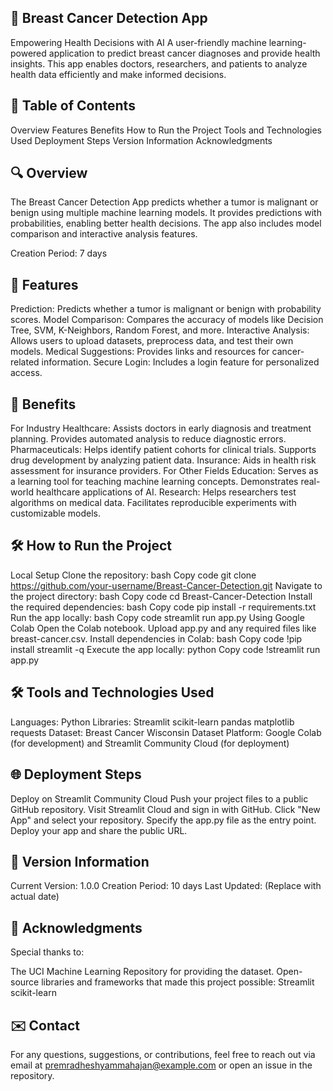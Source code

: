 
## 🏥 Breast Cancer Detection App
Empowering Health Decisions with AI
A user-friendly machine learning-powered application to predict breast cancer diagnoses and provide health insights. This app enables doctors, researchers, and patients to analyze health data efficiently and make informed decisions.


## 📜 Table of Contents
Overview
Features
Benefits
How to Run the Project
Tools and Technologies Used
Deployment Steps
Version Information
Acknowledgments


## 🔍 Overview
The Breast Cancer Detection App predicts whether a tumor is malignant or benign using multiple machine learning models. It provides predictions with probabilities, enabling better health decisions. The app also includes model comparison and interactive analysis features.

Creation Period: 7 days


## 🚀 Features
Prediction: Predicts whether a tumor is malignant or benign with probability scores.
Model Comparison: Compares the accuracy of models like Decision Tree, SVM, K-Neighbors, Random Forest, and more.
Interactive Analysis: Allows users to upload datasets, preprocess data, and test their own models.
Medical Suggestions: Provides links and resources for cancer-related information.
Secure Login: Includes a login feature for personalized access.


## 🌟 Benefits
For Industry
Healthcare:
Assists doctors in early diagnosis and treatment planning.
Provides automated analysis to reduce diagnostic errors.
Pharmaceuticals:
Helps identify patient cohorts for clinical trials.
Supports drug development by analyzing patient data.
Insurance:
Aids in health risk assessment for insurance providers.
For Other Fields
Education:
Serves as a learning tool for teaching machine learning concepts.
Demonstrates real-world healthcare applications of AI.
Research:
Helps researchers test algorithms on medical data.
Facilitates reproducible experiments with customizable models.


## 🛠️ How to Run the Project
Local Setup
Clone the repository:
bash
Copy code
git clone https://github.com/your-username/Breast-Cancer-Detection.git
Navigate to the project directory:
bash
Copy code
cd Breast-Cancer-Detection
Install the required dependencies:
bash
Copy code
pip install -r requirements.txt
Run the app locally:
bash
Copy code
streamlit run app.py
Using Google Colab
Open the Colab notebook.
Upload app.py and any required files like breast-cancer.csv.
Install dependencies in Colab:
bash
Copy code
!pip install streamlit -q
Execute the app locally:
python
Copy code
!streamlit run app.py


## 🛠️ Tools and Technologies Used
Languages: Python
Libraries:
Streamlit
scikit-learn
pandas
matplotlib
requests
Dataset: Breast Cancer Wisconsin Dataset
Platform: Google Colab (for development) and Streamlit Community Cloud (for deployment)


## 🌐 Deployment Steps
Deploy on Streamlit Community Cloud
Push your project files to a public GitHub repository.
Visit Streamlit Cloud and sign in with GitHub.
Click "New App" and select your repository.
Specify the app.py file as the entry point.
Deploy your app and share the public URL.


## 🔖 Version Information
Current Version: 1.0.0
Creation Period: 10 days
Last Updated: (Replace with actual date)


## 🙏 Acknowledgments
Special thanks to:

The UCI Machine Learning Repository for providing the dataset.
Open-source libraries and frameworks that made this project possible:
Streamlit
scikit-learn


## ✉️ Contact
For any questions, suggestions, or contributions, feel free to reach out via email at premradheshyammahajan@example.com or open an issue in the repository.
